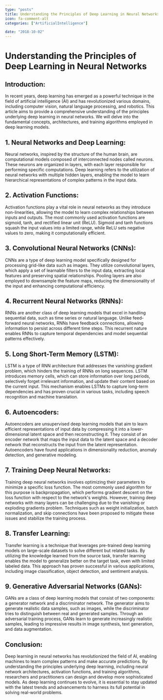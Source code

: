 ```yaml
---
type: "posts"
title: Understanding the Principles of Deep Learning in Neural Networks
icon: fa-comment-alt
categories: ["ArtificialIntelligence"]

date: "2018-10-02"
---
```




# Understanding the Principles of Deep Learning in Neural Networks

## Introduction:

In recent years, deep learning has emerged as a powerful technique in the field of artificial intelligence (AI) and has revolutionized various domains, including computer vision, natural language processing, and robotics. This article aims to provide a comprehensive understanding of the principles underlying deep learning in neural networks. We will delve into the fundamental concepts, architectures, and training algorithms employed in deep learning models.

## 1. Neural Networks and Deep Learning:

Neural networks, inspired by the structure of the human brain, are computational models composed of interconnected nodes called neurons. These neurons are organized in layers, with each layer responsible for performing specific computations. Deep learning refers to the utilization of neural networks with multiple hidden layers, enabling the model to learn hierarchical representations of complex patterns in the input data.

## 2. Activation Functions:

Activation functions play a vital role in neural networks as they introduce non-linearities, allowing the model to learn complex relationships between inputs and outputs. The most commonly used activation functions are sigmoid, tanh, and rectified linear unit (ReLU). Sigmoid and tanh functions squash the input values into a limited range, while ReLU sets negative values to zero, making it computationally efficient.

## 3. Convolutional Neural Networks (CNNs):

CNNs are a type of deep learning model specifically designed for processing grid-like data such as images. They utilize convolutional layers, which apply a set of learnable filters to the input data, extracting local features and preserving spatial relationships. Pooling layers are also employed to downsample the feature maps, reducing the dimensionality of the input and enhancing computational efficiency.

## 4. Recurrent Neural Networks (RNNs):

RNNs are another class of deep learning models that excel in handling sequential data, such as time series or natural language. Unlike feed-forward neural networks, RNNs have feedback connections, allowing information to persist across different time steps. This recurrent nature enables RNNs to capture temporal dependencies and model sequential patterns effectively.

## 5. Long Short-Term Memory (LSTM):

LSTM is a type of RNN architecture that addresses the vanishing gradient problem, which hinders the training of RNNs on long sequences. LSTM introduces memory cells, which can store information over long periods, selectively forget irrelevant information, and update their content based on the current input. This mechanism enables LSTMs to capture long-term dependencies and has proven crucial in various tasks, including speech recognition and machine translation.

## 6. Autoencoders:

Autoencoders are unsupervised deep learning models that aim to learn efficient representations of input data by compressing it into a lower-dimensional latent space and then reconstructing it. They consist of an encoder network that maps the input data to the latent space and a decoder network that reconstructs the input from the latent representation. Autoencoders have found applications in dimensionality reduction, anomaly detection, and generative modeling.

## 7. Training Deep Neural Networks:

Training deep neural networks involves optimizing their parameters to minimize a specific loss function. The most commonly used algorithm for this purpose is backpropagation, which performs gradient descent on the loss function with respect to the network's weights. However, training deep networks with many layers can be challenging due to the vanishing or exploding gradients problem. Techniques such as weight initialization, batch normalization, and skip connections have been proposed to mitigate these issues and stabilize the training process.

## 8. Transfer Learning:

Transfer learning is a technique that leverages pre-trained deep learning models on large-scale datasets to solve different but related tasks. By utilizing the knowledge learned from the source task, transfer learning enables the model to generalize better on the target task, even with limited labeled data. This approach has proven successful in various applications, including image classification, object detection, and sentiment analysis.

## 9. Generative Adversarial Networks (GANs):

GANs are a class of deep learning models that consist of two components: a generator network and a discriminator network. The generator aims to generate realistic data samples, such as images, while the discriminator tries to distinguish between real and generated samples. Through an adversarial training process, GANs learn to generate increasingly realistic samples, leading to impressive results in image synthesis, text generation, and data augmentation.

## Conclusion:

Deep learning in neural networks has revolutionized the field of AI, enabling machines to learn complex patterns and make accurate predictions. By understanding the principles underlying deep learning, including neural network architectures, activation functions, and training algorithms, researchers and practitioners can design and develop more sophisticated models. As deep learning continues to evolve, it is essential to stay updated with the latest trends and advancements to harness its full potential in solving real-world problems.